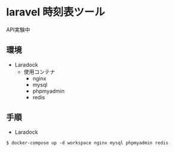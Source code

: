 # laravel 時刻表ツール

API実験中

## 環境

- Laradock
  - 使用コンテナ
    - nginx
    - mysql
    - phpmyadmin
    - redis

## 手順

- Laradock

```
$ docker-compose up -d workspace nginx mysql phpmyadmin redis
```
